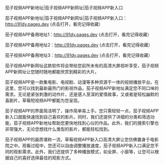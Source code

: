茄子视频APP新地址|茄子视频APP新网址|茄子视频APP新入口

茄子视频APP新地址|茄子视频APP新网址|茄子视频APP新入口：http://91dy.pages.dev (点击打开，看完记得收藏）

茄子视频APP备用地址1：http://91dy.pages.dev (点击打开，看完记得收藏）

茄子视频APP备用地址2：http://91dy.pages.dev (点击打开，看完记得收藏）

茄子视频APP备用地址3：http://91dy.pages.dev (点击打开，看完记得收藏）

茄子视频APP新网址这款软件将会带给您前所未有的高清大屏视听享受，茄子视频APP新网址让您随时随地都能欣赏到精彩的大片。

茄子视频APP是一款集电影、电视剧、动漫等多种资源于一体的视频播放平台。在这里，您可以找到最新最热门的影视作品，茄子视频APP新地址满足您不同口味的需求。无论是紧张刺激的动作片，还是感人至深的爱情故事，又或者是轻松幽默的喜剧片，草莓短视频APP都能为您呈现。

茄子视频APP的界面简洁明了，操作简单易上手。您只需轻轻一点，茄子视频APP新入口就能快速找到自己喜欢的影片。同时，我们还提供了详细的分类和筛选功能，茄子视频APP新地址帮助您更快地找到心仪的作品。此外，我们的搜索引擎也非常强大，无论您想找什么类型的影片，都能轻松找到。

茄子视频APP的画质堪称一流，草莓视频APP新入口高清大屏让您仿佛置身于电影院之中。观看过程中，您还可以自由调整播放速度，茄子视频APP新入口满足您不同的观影需求。此外，我们还提供了多种播放模式，如全屏、小窗等，让您可以根据自己的喜好选择最佳的观影方式。
